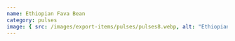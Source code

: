 ```yaml
---
name: Ethiopian Fava Bean
category: pulses
image: { src: /images/export-items/pulses/pulses8.webp, alt: "Ethiopian pulses" }
---
```

